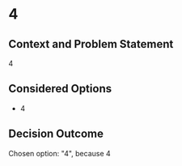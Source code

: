 # 4

## Context and Problem Statement

4

## Considered Options

* 4

## Decision Outcome

Chosen option: "4", because 4
